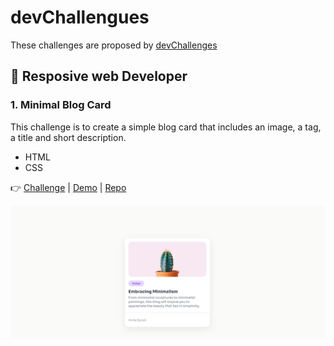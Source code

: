 # devChallengues

These challenges are proposed by [devChallenges](https://devchallenges.io/)

## 📌 Resposive web Developer

### 1. Minimal Blog Card

This challenge is to create a simple blog card that includes an image, a tag, a title and short description.

- HTML
- CSS

👉 [Challenge](https://devchallenges.io/challenge/minimal-blog-card) |
[Demo](https://65ed438ad83a6d2c24751520--cozy-lamington-251652.netlify.app/) |
[Repo](https://github.com/HLena/devChallengues/tree/main/1-resposive-web/1-minimal-blog-card)

![Minimal-blog-card](./1-resposive-web//1-minimal-blog-card/assets/minimal-blog-card.png)
